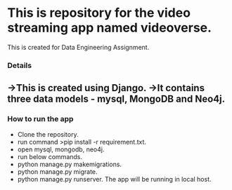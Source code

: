 # This is repository for the video streaming app named videoverse.
 This is created for Data Engineering Assignment.
### Details
->This is created using Django.
->It contains three data models - mysql, MongoDB and Neo4j.
---
### How to run the app
* Clone the repository.
* run command >pip install -r requirement.txt.
* open mysql, mongodb, neo4j.
* run below commands.
* python manage.py makemigrations.
* python manage.py migrate.
* python manage.py runserver.
The app will be running in local host.
